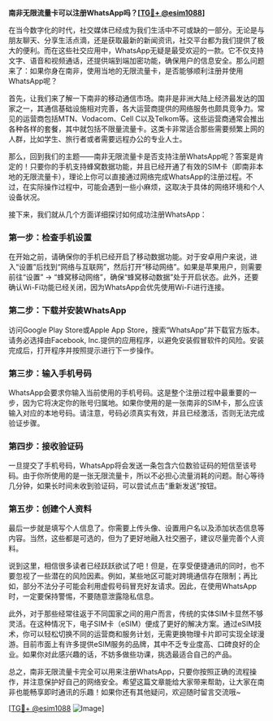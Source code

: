 **南非无限流量卡可以注册WhatsApp吗？[[TG💪+ @esim1088](https://t.me/s/esim1088)]**

在当今数字化的时代，社交媒体已经成为我们生活中不可或缺的一部分。无论是与朋友聊天、分享生活点滴，还是获取最新的新闻资讯，社交平台都为我们提供了极大的便利。而在这些社交应用中，WhatsApp无疑是最受欢迎的一款。它不仅支持文字、语音和视频通话，还提供端到端加密功能，确保用户的信息安全。那么问题来了：如果你身在南非，使用当地的无限流量卡，是否能够顺利注册并使用WhatsApp呢？

首先，让我们来了解一下南非的移动通信市场。南非是非洲大陆上经济最发达的国家之一，其通信基础设施相对完善，各大运营商提供的网络服务也颇具竞争力。常见的运营商包括MTN、Vodacom、Cell C以及Telkom等。这些运营商通常会推出各种各样的套餐，其中就包括不限量流量卡。这类卡非常适合那些需要频繁上网的人群，比如学生、旅行者或者需要远程办公的专业人士。

那么，回到我们的主题——南非无限流量卡是否支持注册WhatsApp呢？答案是肯定的！只要你的手机支持蜂窝数据功能，并且已经开通了有效的SIM卡（即南非本地的无限流量卡），理论上你可以直接通过网络完成WhatsApp的注册过程。不过，在实际操作过程中，可能会遇到一些小麻烦，这取决于具体的网络环境和个人设备状况。

接下来，我们就从几个方面详细探讨如何成功注册WhatsApp：

### 第一步：检查手机设置

在开始之前，请确保你的手机已经开启了移动数据功能。对于安卓用户来说，进入“设置”后找到“网络与互联网”，然后打开“移动网络”。如果是苹果用户，则需要前往“设置” -> “蜂窝移动网络”，确保“蜂窝移动数据”处于开启状态。此外，还要确认Wi-Fi功能已经关闭，因为WhatsApp会优先使用Wi-Fi进行连接。

### 第二步：下载并安装WhatsApp

访问Google Play Store或Apple App Store，搜索“WhatsApp”并下载官方版本。请务必选择由Facebook, Inc.提供的应用程序，以避免安装假冒软件的风险。安装完成后，打开程序并按照提示进行下一步操作。

### 第三步：输入手机号码

WhatsApp会要求你输入当前使用的手机号码。这是整个注册过程中最重要的一步，因为它将决定你的账号归属地。如果你使用的是一张南非的SIM卡，那么应该输入对应的本地号码。请注意，号码必须真实有效，并且已经激活，否则无法完成验证步骤。

### 第四步：接收验证码

一旦提交了手机号码，WhatsApp将会发送一条包含六位数验证码的短信至该号码。由于你所使用的是一张无限流量卡，所以不必担心流量消耗的问题。耐心等待几分钟，如果长时间未收到验证码，可以尝试点击“重新发送”按钮。

### 第五步：创建个人资料

最后一步就是填写个人信息了。你需要上传头像、设置用户名以及添加状态信息等内容。当然，这些都是可选的，但为了更好地融入社交圈子，建议尽量完善个人资料。

说到这里，相信很多读者已经跃跃欲试了吧！但是，在享受便捷通讯的同时，也不要忽视了一些潜在的风险因素。例如，某些地区可能对跨境通信存在限制；再比如，部分不法分子可能会利用虚假号码冒充好友请求。因此，在使用WhatsApp时，一定要保持警惕，不要随意泄露隐私信息。

此外，对于那些经常往返于不同国家之间的用户而言，传统的实体SIM卡显然不够灵活。在这种情况下，电子SIM卡（eSIM）便成了更好的解决方案。通过eSIM技术，你可以轻松切换不同的运营商和服务计划，无需更换物理卡片即可实现全球漫游。目前市面上有许多提供eSIM服务的品牌，其中不乏专业度高、口碑良好的企业。如果你对此感兴趣的话，不妨多做些功课，挑选最适合自己的产品。

总之，南非无限流量卡完全可以用来注册WhatsApp，只要你按照正确的流程操作，并注意保护好自己的网络安全。希望这篇文章能给大家带来帮助，让大家在南非也能畅享即时通讯的乐趣！如果你还有其他疑问，欢迎随时留言交流哦~

[[TG💪+ @esim1088](https://t.me/s/esim1088) ![Image](https://i.postimg.cc/4NQfJmqS/Snipaste-2025-05-13-00-14-12.png)]